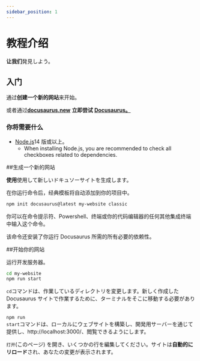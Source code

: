 ```yaml
---
sidebar_position: 1
---
```


# 教程介绍

<strong>让我们</strong>発見しよう。

## 入门

通过<strong>创建一个新的网站</strong>来开始。

或者通过<strong><a href="https://docusaurus.new">docusaurus.new</a></strong> <strong>立即尝试</strong> <strong><a href="https://docusaurus.new">Docusaurus。</a></strong>

### 你将需要什么

- <a href="https://nodejs.org/en/download/">Node.js</a>14 版或以上。
  - When installing Node.js, you are recommended to check all checkboxes related to dependencies.

\##生成一个新的网站

<strong>使用</strong>使用して新しいドキュソーサイトを生成します。

在你运行命令后，经典模板将自动添加到你的项目中。

```bash
npm init docusaurus@latest my-website classic
```

你可以在命令提示符、Powershell、终端或你的代码编辑器的任何其他集成终端中输入这个命令。

该命令还安装了你运行 Docusaurus 所需的所有必要的依赖性。

\##开始你的网站

运行开发服务器。

```bash
cd my-website
npm run start
```

<code>cd</code>コマンドは、作業しているディレクトリを変更します。新しく作成した Docusaurus サイトで作業するために、ターミナルをそこに移動する必要があります。

<code>npm run start</code>コマンドは、ローカルにウェブサイトを構築し、開発用サーバーを通じて提供し、http://localhost:3000/、閲覧できるようにします。

<code>打开</code>(このページ) を開き、いくつかの行を編集してください。サイトは<strong>自動的にリロード</strong>され、あなたの変更が表示されます。
